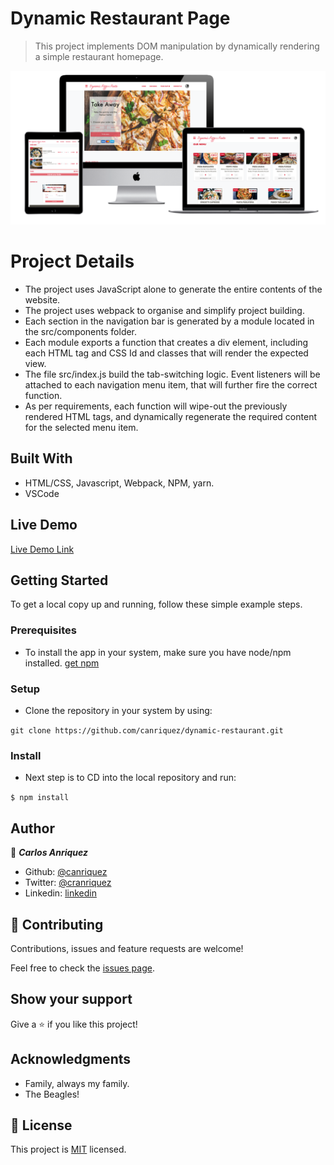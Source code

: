 # Dynamic Restaurant Page

> This project implements DOM manipulation by dynamically rendering a simple restaurant homepage.

![screenshot](./app_screenshot.png)

# Project Details
- The project uses JavaScript alone to generate the entire contents of the website.
- The project uses webpack to organise and simplify project building. 
- Each section in the navigation bar is generated by a module located in the src/components folder. 
- Each module exports a function that creates a div element, including each HTML tag and CSS Id and classes that will render the expected view.
- The file src/index.js build the tab-switching logic. Event listeners will be attached to each navigation menu item, that will further fire the correct function.
- As per requirements, each function will wipe-out the previously rendered HTML tags, and dynamically regenerate the required content for the selected menu item. 

## Built With

- HTML/CSS, Javascript, Webpack, NPM, yarn.
- VSCode

## Live Demo

[Live Demo Link](https://rawcdn.githack.com/canriquez/dynamic-restaurant/ae5d0c60f71660cf225ce94b650b210f05e3eb13/dist/index.html)


## Getting Started


To get a local copy up and running, follow these simple example steps.

### Prerequisites
- To install the app in your system, make sure you have node/npm installed. [get npm](https://www.npmjs.com/get-npm)

### Setup
- Clone the repository in your system by using: 

``` git clone https://github.com/canriquez/dynamic-restaurant.git ```

### Install
- Next step is to CD into the local repository and run:

``` $ npm install ```



## Author

👤 ***Carlos Anriquez***

- Github: [@canriquez](https://github.com/canriquez)
- Twitter: [@cranriquez](https://twitter.com/cranriquez)
- Linkedin: [linkedin](https://www.linkedin.com/in/carlosanriquez/)

## 🤝 Contributing

Contributions, issues and feature requests are welcome!

Feel free to check the [issues page](issues/).

## Show your support

Give a ⭐️ if you like this project!

## Acknowledgments

- Family, always my family.
- The Beagles!

## 📝 License

This project is [MIT](lic.url) licensed.
